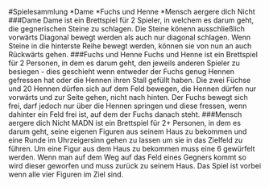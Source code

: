 #Spielesammlung
*Dame
*Fuchs und Henne
*Mensch aergere dich Nicht
###Dame
Dame ist ein Brettspiel für 2 Spieler, in welchem es darum geht, die gegnerischen Steine zu schlagen. Die Steine könenn ausschließlich vorwärts Diagonal bewegt werden als auch nur diagonal schlagen. Wenn Steine in die hinterste Reihe bewegt werden, können sie von nun an auch Rückwärts gehen.
###Fuchs und Henne
Fuchs und Henne ist ein Brettspiel für 2 Personen, in dem es darum geht, den jeweils anderen Spieler zu besiegen - dies geschieht wenn entweder der Fuchs genug Hennen gefressen hat oder die Hennen ihren Stall gefüllt haben. Die zwei Füchse und 20 Hennen dürfen sich auf dem Feld bewegen, die Hennen dürfen nur vorwärts und zur Seite gehen, nicht nach hinten. Der Fuchs bewegt sich frei, darf jedoch nur über die Hennen springen und diese fressen, wenn dahinter ein Feld frei ist, auf dem der Fuchs danach steht.
###Mensch aergere dich Nicht
MADN ist ein Brettspiel für 2+ Personen, in dem es darum geht, seine eigenen Figuren aus seinem Haus zu bekommen und eine Runde im Uhrzeigersinn gehen zu lassen um sie in das Zielfeld zu führen. Um eine Figur aus dem Haus zu bekommen muss eine 6 gewürfelt werden. Wenn man auf dem Weg auf das Feld eines Gegners kommt so wird dieser geworfen und muss zurück zu seinem Haus. Das Spiel ist vorbei wenn alle vier Figuren im Ziel sind.
